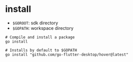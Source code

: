 # install

- `$GOROOT`: sdk directory
- `$GOPATH`: workspace directory

```shell
# Compile and install a package
go install

# Installs by default to $GOPATH
go install "github.com/go-flutter-desktop/hover@latest"
```
